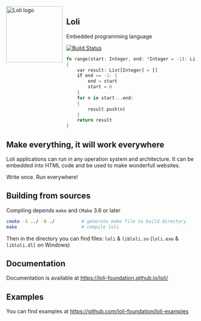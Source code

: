 <img height="150" align="left" style="float: left; margin: 0 10px 0 0;" alt="Loli logo" src="https://raw.githubusercontent.com/loli-foundation/loli/master/loli.png">

## Loli
Embedded programming language 

[![Build Status](https://travis-ci.org/loli-foundation/loli.svg?branch=master)](https://travis-ci.org/loli-foundation/loli)

```rust
fn range(start: Integer, end: *Integer = -1): List[Integer]
{
    var result: List[Integer] = []
    if end == -1: {
        end = start
        start = 0
    }
    for n in start...end:
    {
        result.push(n)
    }
    return result
}
```

## Make everything, it will work everywhere
Loli applications can run in any operation system and architecture. It can be embedded into HTML code and be used to make wonderfull websites. 

Write once. Run everywhere!

## Building from sources

Compiling depends ``make`` and ``CMake`` 3.6 or later

```bash
cmake -S ../ -B ./          # generate make file to build directory
make                        # compile loli
```

Then in the directory you can find files: ``loli`` & ``libloli.so`` (``loli.exe`` & ``libloli.dll`` on Windows)

## Documentation
Documentation is available at https://loli-foundation.github.io/loli/

## Examples

You can find examples at <https://github.com/loli-foundation/loli-examples>
